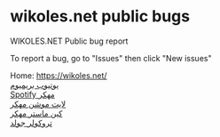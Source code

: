 # wikoles.net public bugs
WIKOLES.NET Public bug report

To report a bug, go to "Issues" then click "New issues"

Home: https://wikoles.net/
<br>
<a href="https://wikoles.net/youtube-premium.html">يوتيوب بريميوم</a>
<br>
<a href="https://wikoles.net/spotify-premium-apk.html">Spotify مهكر</a>
<br>
<a href="https://wikoles.net/alight-motion-10.html">لايت موشن مهكر</a>
<br>
<a href="https://wikoles.net/kinemaster-pro-apk.html">كين ماستر مهكر</a>
<br>
<a href="https://wikoles.net/truecaller-mod-gold-apk.html">تروكولر جولد</a>
